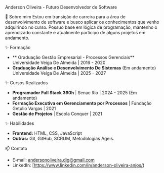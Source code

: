Anderson Oliveira - Futuro Desenvolvedor de Software

🌱 Sobre mim
Estou em transição de carreira para a área de desenvolvimento de software e busco aplicar os conhecimentos que venho adquirindo no curso. Possuo base em lógica de programação, mantenho o aprendizado constante e atualmente participo de alguns projetos em andamento. 

✨ Formação
- ** Graduação Gestão Empresarial - Processos Gerenciais**  
  Universidade Veiga De Almeida | 2016 - 2020  
- **Graduação Análise e Desenvolvimento De Sistemas** (Em andamento)  
 Universidade Veiga De Almeida | 2025 - 2027

✨ Cursos Realizados
- **Programador Full Stack 360h** | Senac Rio | 2024 - 2025 (Em andamento) 
- **Formação Executiva em Gerenciamento por Processos** | Fundação Getulio Vargas | 2021
- **Gestão de Projetos** | Escola Conquer | 2021


✨ Habilidades
- **Frontend:** HTML, CSS, JavaScript
- **Outras:** Git, GitHub, SCRUM, Metodologias Ágeis.


📫 Contato
- E-mail: andersonoliveira.dig@gmail.com
- LinkedIn: [https://www.linkedin.com/in/anderson-oliveira-anjos/)


